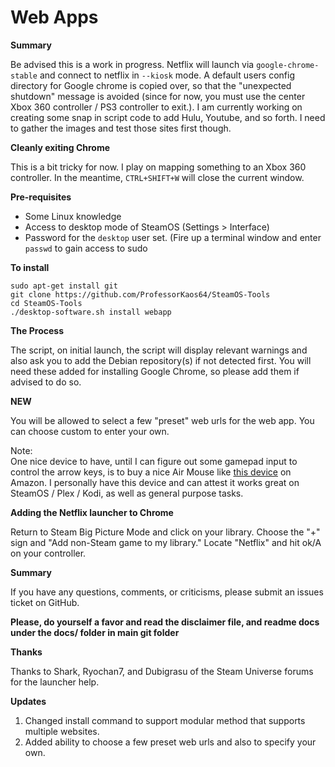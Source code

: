 # Web Apps

**Summary**

Be advised this is a work in progress. Netflix will launch via `google-chrome-stable` and connect to netflix in `--kiosk` mode. A default users config directory for Google chrome is copied over, so that the "unexpected shutdown" message is avoided (since for now, you must use the center Xbox 360 controller / PS3 controller to exit.). I am currently working on creating some snap in script code to add Hulu, Youtube, and so forth. I need to gather the images and test those sites first though.

**Cleanly exiting Chrome** 

This is a bit tricky for now. I play on mapping something to an Xbox 360 controller. In the meantime, `CTRL+SHIFT+W` will close the current window.

**Pre-requisites**

* Some Linux knowledge
* Access to desktop mode of SteamOS (Settings > Interface)
* Password for the `desktop` user set. (Fire up a terminal window and enter `passwd` to gain access to sudo

**To install**

    sudo apt-get install git
    git clone https://github.com/ProfessorKaos64/SteamOS-Tools
    cd SteamOS-Tools
    ./desktop-software.sh install webapp

**The Process**

The script, on initial launch, the script will display relevant warnings and also ask you to add the Debian repository(s) if not detected first. You will need these added for installing Google Chrome, so please add them if advised to do so.  

**NEW**

You will be allowed to select a few "preset" web urls for the web app. You can choose custom to enter your own.

Note:  
One nice device to have, until I can figure out some gamepad input to control the arrow keys, is to buy a nice Air Mouse like [this device](http://www.amazon.com/Aerb-Wireless-Keyboard-Multifunctional-3-Gsensor/dp/B00K768DHY/ref=sr_1_1?ie=UTF8&qid=1432255815&sr=8-1&keywords=air+mouse) on Amazon. I personally have this device and can attest it works great on SteamOS / Plex / Kodi, as well as general purpose tasks.


**Adding the Netflix launcher to Chrome**

Return to Steam Big Picture Mode and click on your library. Choose the "+" sign and "Add non-Steam game to my library." Locate "Netflix" and hit ok/A on your controller.

**Summary**

If you have any questions, comments, or criticisms, please submit an issues ticket on GitHub.

**Please, do yourself a favor and read the disclaimer file, and readme docs under the docs/ folder in main git folder**

**Thanks**

Thanks to Shark, Ryochan7, and Dubigrasu of the Steam Universe forums for the launcher help.

**Updates**

1. Changed install command to support modular method that supports multiple websites.
2. Added ability to choose a few preset web urls and also to specify your own.
